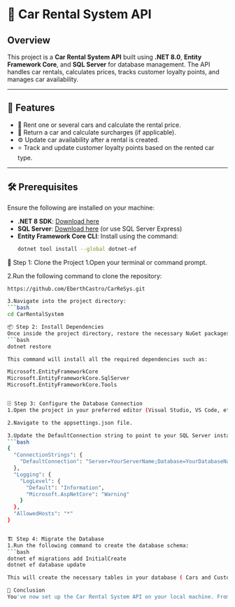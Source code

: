 # 🚗 Car Rental System API

## Overview

This project is a **Car Rental System API** built using **.NET 8.0**, **Entity Framework Core**, and **SQL Server** for database management. The API handles car rentals, calculates prices, tracks customer loyalty points, and manages car availability.

---

## 🎯 Features

- 📅 Rent one or several cars and calculate the rental price.
- 🔄 Return a car and calculate surcharges (if applicable).
- ⚙️ Update car availability after a rental is created.
- ⭐ Track and update customer loyalty points based on the rented car type.

---

## 🛠 Prerequisites

Ensure the following are installed on your machine:

- **.NET 8 SDK**: [Download here](https://dotnet.microsoft.com/en-us/download/dotnet/8.0)
- **SQL Server**: [Download here](https://www.microsoft.com/en-us/sql-server/sql-server-downloads) (or use SQL Server Express)
- **Entity Framework Core CLI**: Install using the command:
  ```bash
  dotnet tool install --global dotnet-ef

🔧 Step 1: Clone the Project
1.Open your terminal or command prompt.

2.Run the following command to clone the repository:
```bash
https://github.com/EberthCastro/CarReSys.git

3.Navigate into the project directory:
```bash
cd CarRentalSystem

📦 Step 2: Install Dependencies
Once inside the project directory, restore the necessary NuGet packages by running:
```bash
dotnet restore

This command will install all the required dependencies such as:

Microsoft.EntityFrameworkCore
Microsoft.EntityFrameworkCore.SqlServer
Microsoft.EntityFrameworkCore.Tools


🗄 Step 3: Configure the Database Connection
1.Open the project in your preferred editor (Visual Studio, VS Code, etc.).

2.Navigate to the appsettings.json file.

3.Update the DefaultConnection string to point to your SQL Server instance. Replace YourServerName with your SQL Server name and YourDatabaseName with your desired database name.
```bash
{
  "ConnectionStrings": {
    "DefaultConnection": "Server=YourServerName;Database=YourDatabaseName;Trusted_Connection=True;MultipleActiveResultSets=true"
  },
  "Logging": {
    "LogLevel": {
      "Default": "Information",
      "Microsoft.AspNetCore": "Warning"
    }
  },
  "AllowedHosts": "*"
}


🏗 Step 4: Migrate the Database
1.Run the following command to create the database schema:
```bash
dotnet ef migrations add InitialCreate
dotnet ef database update

This will create the necessary tables in your database ( Cars and Customers).

👏 Conclusion
You've now set up the Car Rental System API on your local machine. From here, you can extend the functionality or integrate it with a front-end for a complete car rental management system. 🚀


